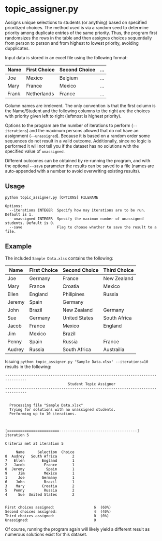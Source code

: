 # topic_assigner.py

Assigns unique selections to students (or anything) based on specified prioritized choices. The method used is via a random seed to determine priority among duplicate entries of the same priority. Thus, the program first randomsizes the rows in the table and then assignes choices sequentially from person to person and from highest to lowest priority, avoiding dupplicates.

Input data is stored in an excel file using the following format:

Name   | First Choice   | Second Choice | ...  |
------ | -------------- | ------------- | ---- |
Joe    | Mexico         | Belgium       | ...  |
Mary   | France         | Mexico        | ...  |
Frank  | Netherlands    | France        | ...  |

Column names are irrelevent. The only convention is that the first column is the Name/Student and the following columns to the right are the choices with priority given left to right (leftmost is highest priority).

Options to the program are the number of iterations to perform (`--iterations`) and the maximum persons allowed that do not have an assignment (`--unassigned`). Because it is based on a random order some sequences do not result in a valid outcome. Additionally, since no logic is performed it will not tell you if the dataset has no solutions with the specified value of `unassigned`.

Different outcomes can be obtained by re-running the program, and with the optional `--save` parameter the results can be saved to a file (names are auto-appended with a number to avoid overwriting existing results).


## Usage

```
python topic_assigner.py [OPTIONS] FILENAME
```

```
Options:
  --iterations INTEGER  Specify how may iterations are to be run. Default is 1.
  --unassigned INTEGER  Specify the maximum number of unassigned students. Default is 0.
  --save                Flag to choose whether to save the result to a file.
```

## Example

The included `Sample Data.xlsx` contains the following:

Name     | First Choice   | Second Choice    | Third Choice   |
-------- | -------------- | ---------------- | -------------- |
Joe      | Germany        | France           |  New Zealand   |
Mary     | France         | Croatia          |  Mexico        |
Ellen    | England        | Philipines       |  Russia        |
Jeremy   | Spain          | Germany          |                |
John     | Brazil         | New Zealand      |  Germany       |
Sue      | Germany        | United States    |  South Africa  |
Jacob    | France         | Mexico           |  England       |
Jim      | Mexico         | Brazil           |                |
Penny    | Spain          | Russia           |  France        |
Audrey   | Russia         | South Africa     |  Austrailia    |


Issuing `python topic_assigner.py "Sample Data.xlsx" --iterations=10` results in the following:


```
--------------------------------------------------------------------------------
                             Student Topic Assigner
--------------------------------------------------------------------------------


  Processing file "Sample Data.xlsx"
  Trying for solutions with no unassigned students.
  Performing up to 10 iterations.



[========================------------------------------------] iteration 5

Criteria met at iteration 5

     Name      Selection  Choice
8  Audrey   South Africa       2
7   Ellen        England       1
2   Jacob         France       1
0  Jeremy          Spain       1
9     Jim         Mexico       1
1     Joe        Germany       1
6    John         Brazil       1
3    Mary        Croatia       2
5   Penny         Russia       2
4     Sue  United States       2


First choices assigned:                  6  (60%)
Second choices assigned:                 4  (40%)
Third choices assigned:                  0  (0%)
Unassigned:                              0
```

Of course, running the program again will likely yield a different result as numerous solutions exist for this dataset.
